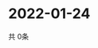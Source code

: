 # 2022-01-24
  共 0条

  <!-- BEGIN -->
  <!-- 最后更新时间Mon Jan 24 2022 01:52:07 GMT+0000 (Coordinated Universal Time) -->
  
  <!-- END -->
  
  